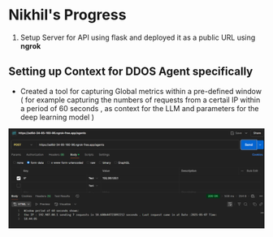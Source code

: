 #  Nikhil's Progress 



1. Setup Server for API using flask and deployed it as a public URL using **ngrok**

## Setting up Context for DDOS Agent specifically 

- Created a tool for capturing Global metrics within a pre-defined window ( for example capturing the numbers of requests from a certail IP within a period of 60 seconds , as context for the LLM and parameters for the deep learning model ) 

![image](image.png)
